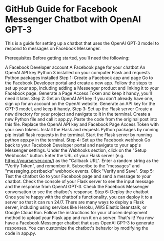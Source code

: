 # GitHub Guide for Facebook Messenger Chatbot with OpenAI GPT-3
This is a guide for setting up a chatbot that uses the OpenAI GPT-3 model to respond to messages on Facebook Messenger.

Prerequisites
Before getting started, you'll need the following:

A Facebook Developer account
A Facebook page for your chatbot
An OpenAI API key
Python 3 installed on your computer
Flask and requests Python packages installed
Step 1: Create a Facebook app and page
Go to the Facebook Developer portal and create a new app.
Follow the steps to set up your app, including adding a Messenger product and linking it to your Facebook page.
Generate a Page Access Token and keep it handy, you'll need it later.
Step 2: Get an OpenAI API key
If you don't already have one, sign up for an account on the OpenAI website.
Generate an API key for the GPT-3 model, and keep it handy.
Step 3: Set up the Flask server
Create a new directory for your project and navigate to it in the terminal.
Create a new Python file and call it app.py.
Paste the code from the original post into this file.
Replace the OpenAI API key and Facebook Page Access Token with your own tokens.
Install the Flask and requests Python packages by running pip install flask requests in the terminal.
Start the Flask server by running python app.py in the terminal.
Step 4: Set up the Facebook webhook
Go back to your Facebook Developer portal and navigate to your app's Messenger settings.
Under the Webhooks section, click on the "Setup Webhooks" button.
Enter the URL of your Flask server (e.g. https://yourserver.com/) as the "Callback URL".
Enter a random string as the "Verify Token", and remember it.
Subscribe to the "messages" and "messaging_postbacks" webhook events.
Click "Verify and Save".
Step 5: Test the chatbot
Go to your Facebook page and send a message to your chatbot.
Check the console of your Flask server to see the input message and the response from OpenAI GPT-3.
Check the Facebook Messenger conversation to see the chatbot's response.
Step 6: Deploy the chatbot
Once you're happy with the chatbot's functionality, you can deploy it to a server so that it can run 24/7.
There are many ways to deploy a Flask server, including using services like Heroku, AWS Elastic Beanstalk, or Google Cloud Run.
Follow the instructions for your chosen deployment method to upload your Flask app and run it on a server.
That's it! You now have a Facebook Messenger chatbot that uses OpenAI GPT-3 to generate responses. You can customize the chatbot's behavior by modifying the code in app.py.
